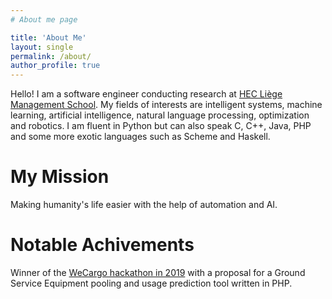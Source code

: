 ```yaml
---
# About me page

title: 'About Me'
layout: single
permalink: /about/
author_profile: true
---
```


Hello! I am a software engineer conducting research at [HEC Liège Management School](https://hec.uliege.be). My fields of interests are intelligent systems, machine learning, artificial intelligence, natural language processing, optimization and robotics. I am fluent in Python but can also speak C, C++, Java, PHP and some more exotic languages such as Scheme and Haskell.

# My Mission
Making humanity's life easier with the help of automation and AI.

# Notable Achivements
Winner of the [WeCargo hackathon in 2019](https://www.wecargo.be/) with a proposal for a Ground Service Equipment pooling and usage prediction tool written in PHP.
